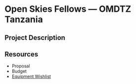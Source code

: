 # Open Skies Fellows — OMDTZ Tanzania

## Project Description

## Resources

- Proposal
- Budget
- [Equipment Wishlist](https://docs.google.com/spreadsheets/d/1qJ5trJD7RhoDGM4apvHfXOforBiFU6sWGtLm2sAlx08/edit#gid=1838310589)